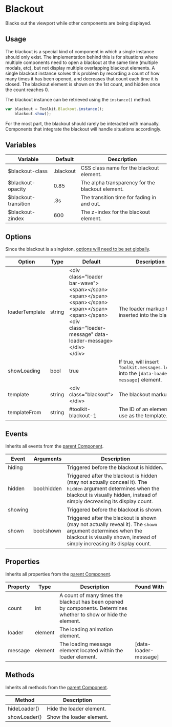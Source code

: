 # Blackout #

Blacks out the viewport while other components are being displayed.

## Usage ##

The blackout is a special kind of component in which a single instance should only exist. The implementation behind this is for situations where multiple components need to open a blackout at the same time (multiple modals, etc), but not display multiple overlapping blackout elements. A single blackout instance solves this problem by recording a count of how many times it has been opened, and decreases that count each time it is closed. The blackout element is shown on the 1st count, and hidden once the count reaches 0.

The blackout instance can be retrieved using the `instance()` method.

```javascript
var blackout = Toolkit.Blackout.instance();
    blackout.show();
```

<div class="notice is-info">
    For the most part, the blackout should rarely be interacted with manually. Components that integrate the blackout will handle situations accordingly.
</div>

## Variables ##

<table class="table is-striped data-table">
    <thead>
        <tr>
            <th>Variable</th>
            <th>Default</th>
            <th>Description</th>
        </tr>
    </thead>
    <tbody>
        <tr>
            <td>$blackout-class</td>
            <td>.blackout</td>
            <td>CSS class name for the blackout element.</td>
        </tr>
        <tr>
            <td>$blackout-opacity</td>
            <td>0.85</td>
            <td>The alpha transparency for the blackout element.</td>
        </tr>
        <tr>
            <td>$blackout-transition</td>
            <td>.3s</td>
            <td>The transition time for fading in and out.</td>
        </tr>
        <tr>
            <td>$blackout-zindex</td>
            <td>600</td>
            <td>The z-index for the blackout element.</td>
        </tr>
    </tbody>
</table>

## Options ##

Since the blackout is a singleton, [options will need to be set globally](../development/js/base.md#options).

<table class="table is-striped data-table">
    <thead>
        <tr>
            <th>Option</th>
            <th>Type</th>
            <th>Default</th>
            <th>Description</th>
        </tr>
    </thead>
    <tbody>
        <tr>
            <td>loaderTemplate</td>
            <td>string</td>
            <td>
                &lt;div class="loader bar-wave"&gt;<br>
                    &lt;span&gt;&lt;/span&gt;&lt;span&gt;&lt;/span&gt;&lt;span&gt;&lt;/span&gt;&lt;span&gt;&lt;/span&gt;&lt;span&gt;&lt;/span&gt;<br>
                    &lt;div class="loader-message" data-loader-message&gt;&lt;/div&gt;<br>
                &lt;/div&gt;
            </td>
            <td>The loader markup to be inserted into the blackout.</td>
        </tr>
        <tr>
            <td>showLoading</td>
            <td>bool</td>
            <td>true</td>
            <td>If true, will insert <code>Toolkit.messages.loading</code> into the <code>[data-loader-message]</code> element.</td>
        </tr>
        <tr>
            <td>template</td>
            <td>string</td>
            <td>
                &lt;div class="blackout"&gt;&lt;/div&gt;
            </td>
            <td>The blackout markup.</td>
        </tr>
        <tr>
            <td>templateFrom</td>
            <td>string</td>
            <td>#toolkit-blackout-1</td>
            <td>The ID of an element to use as the template.</td>
        </tr>
    </tbody>
</table>

## Events ##

Inherits all events from the [parent Component](component.md#events).

<table class="table is-striped data-table">
    <thead>
        <tr>
            <th>Event</td>
            <th>Arguments</th>
            <th>Description</th>
        </tr>
    </thead>
    <tbody>
        <tr>
            <td>hiding</td>
            <td></td>
            <td>Triggered before the blackout is hidden.</td>
        </tr>
        <tr>
            <td>hidden</td>
            <td>bool:hidden</td>
            <td>
                Triggered after the blackout is hidden (may not actually conceal it).
                The <code>hidden</code> argument determines when the blackout is visually hidden,
                instead of simply decreasing its display count.
            </td>
        </tr>
        <tr>
            <td>showing</td>
            <td></td>
            <td>Triggered before the blackout is shown.</td>
        </tr>
        <tr>
            <td>shown</td>
            <td>bool:shown</td>
            <td>
                Triggered after the blackout is shown (may not actually reveal it).
                The <code>shown</code> argument determines when the blackout is visually shown,
                instead of simply increasing its display count.
            </td>
        </tr>
    </tbody>
</table>

## Properties ##

Inherits all properties from the [parent Component](component.md#properties).

<table class="table is-striped data-table">
    <thead>
        <tr>
            <th>Property</th>
            <th>Type</th>
            <th>Description</th>
            <th>Found With</th>
        </tr>
    </thead>
    <tbody>
        <tr>
            <td>count</td>
            <td>int</td>
            <td>
                A count of many times the blackout has been opened by components.
                Determines whether to show or hide the element.
            </td>
            <td></td>
        </tr>
        <tr>
            <td>loader</td>
            <td>element</td>
            <td>The loading animation element.</td>
            <td></td>
        </tr>
        <tr>
            <td>message</td>
            <td>element</td>
            <td>The loading message element located within the loader element.</td>
            <td>[data-loader-message]</td>
        </tr>
    </tbody>
</table>

## Methods ##

Inherits all methods from the [parent Component](component.md#methods).

<table class="table is-striped data-table">
    <thead>
        <tr>
            <th>Method</th>
            <th>Description</th>
        </tr>
    </thead>
    <tbody>
        <tr>
            <td>hideLoader()</td>
            <td>Hide the loader element.</td>
        </tr>
        <tr>
            <td>showLoader()</td>
            <td>Show the loader element.</td>
        </tr>
    </tbody>
</table>
